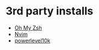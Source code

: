 # 3rd party installs
- [Oh My Zsh](https://ohmyz.sh/)
- [Nvim](https://neovim.io/)
- [powerlevel10k](https://github.com/romkatv/powerlevel10k)

